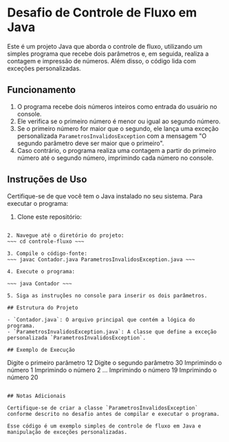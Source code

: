 # Desafio de Controle de Fluxo em Java

Este é um projeto Java que aborda o controle de fluxo, utilizando um simples programa que recebe dois parâmetros e, em seguida, realiza a contagem e impressão de números. Além disso, o código lida com exceções personalizadas.

## Funcionamento

1. O programa recebe dois números inteiros como entrada do usuário no console.
2. Ele verifica se o primeiro número é menor ou igual ao segundo número.
3. Se o primeiro número for maior que o segundo, ele lança uma exceção personalizada `ParametrosInvalidosException` com a mensagem "O segundo parâmetro deve ser maior que o primeiro".
4. Caso contrário, o programa realiza uma contagem a partir do primeiro número até o segundo número, imprimindo cada número no console.

## Instruções de Uso

Certifique-se de que você tem o Java instalado no seu sistema. Para executar o programa:

1. Clone este repositório:
~~~ git clone url ~~~

2. Navegue até o diretório do projeto:
~~~ cd controle-fluxo ~~~

3. Compile o código-fonte:
~~~ javac Contador.java ParametrosInvalidosException.java ~~~

4. Execute o programa:

~~~ java Contador ~~~

5. Siga as instruções no console para inserir os dois parâmetros.

## Estrutura do Projeto

- `Contador.java`: O arquivo principal que contém a lógica do programa.
- `ParametrosInvalidosException.java`: A classe que define a exceção personalizada `ParametrosInvalidosException`.

## Exemplo de Execução

~~~ 
Digite o primeiro parâmetro
12
Digite o segundo parâmetro
30
Imprimindo o número 1
Imprimindo o número 2
...
Imprimindo o número 19
Imprimindo o número 20
~~~

## Notas Adicionais

Certifique-se de criar a classe `ParametrosInvalidosException` conforme descrito no desafio antes de compilar e executar o programa.

Esse código é um exemplo simples de controle de fluxo em Java e manipulação de exceções personalizadas.